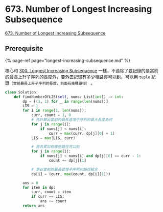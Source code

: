 # 673. Number of Longest Increasing Subsequence

[673. Number of Longest Increasing Subsequence](https://leetcode.com/problems/number-of-longest-increasing-subsequence/)

## Prerequisite

{% page-ref page="longest-increasing-subsequence.md" %}

核心和 [300. Longest Increasing Subsequence](longest-increasing-subsequence.md) 一樣，不過除了要記錄的是當前的最長上升子序列的長度外，要外去記憶有多少種路徑可以到，可以用 `tuple` 記錄`（當前最長上升子序列的長度，前面有幾種路徑）` 。

```python
class Solution:
    def findNumberOfLIS(self, nums: List[int]) -> int:
        dp = [(1, 1) for _ in range(len(nums))]
        LIS = 1
        for i in range(1, len(nums)):
            curr, count = 1, 0
            # 先計算出當前的最長遞增子序列的最大長度為何
            for j in range(i):
                if nums[j] < nums[i]:
                    curr = max(curr, dp[j][0] + 1)
            LIS = max(LIS, curr)

            # 再去累加有哪些路徑可以到
            for j in range(i):
                if nums[j] < nums[i] and dp[j][0] == curr - 1:
                    count += dp[j][1]

            # 更新當前的最長遞增子序列和路徑組合
            dp[i] = (curr, max(count, dp[i][1]))

        ans = 0
        for item in dp:
            curr, count = item
            if curr == LIS:
                ans += count
        return ans
```

